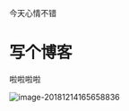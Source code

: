 今天心情不错



# 写个博客

啦啦啦啦



![image-20181214165658836](/Users/qping/Documents/personal/博客/2018-12-14/assets/image-20181214165658836-4777818.png)





